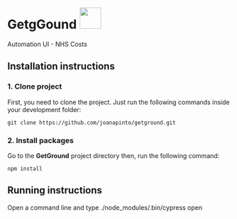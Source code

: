 # GetgGound <img src="http://www.transparentpng.com/thumb/phoenix/YaAO8i-phoenix-background.png" width="48">

Automation UI - NHS Costs

## Installation instructions

### 1. Clone project

First, you need to clone the project. Just run the following commands inside your development folder:

    git clone https://github.com/joanapinto/getground.git

### 2. Install packages

Go to the **GetGround** project directory then, run the following command:

    npm install

## Running instructions

Open a command line and type ./node_modules/.bin/cypress open